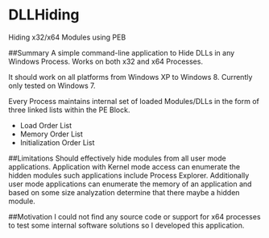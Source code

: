 # DLLHiding
Hiding x32/x64 Modules using PEB

##Summary
A simple command-line application to Hide DLLs in any Windows Process. Works on both x32 and x64 Processes.

It should work on all platforms from Windows XP to Windows 8. Currently only tested on Windows 7.

Every Process maintains internal set of loaded Modules/DLLs in the form of three linked lists within the PE Block.
- Load Order List
- Memory Order List
- Initialization Order List
 
##Limitations
Should effectively hide modules from all user mode applications. Application with Kernel mode access can enumerate the hidden modules such applications include Process Explorer. Additionally user mode applications can enumerate the memory of an application and based on some size analyzation determine that there maybe a hidden module. 

##Motivation
I could not find any source code or support for x64 processes to test some internal software solutions so I developed this application. 
